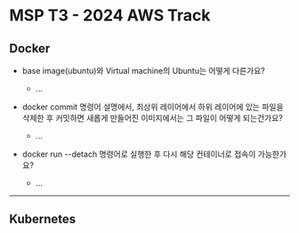 # MSP T3 - 2024 AWS Track

## Docker

- base image(ubuntu)와 Virtual machine의 Ubuntu는 어떻게 다른가요?
  - ...

- docker commit 명령어 설명에서, 최상위 레이어에서 하위 레이어에 있는 파일을 삭제한 후 커밋하면 새롭게 만들어진 이미지에서는 그 파일이 어떻게 되는건가요?
  - ...
 
- docker run --detach 명령어로 실행한 후 다시 해당 컨테이너로 접속이 가능한가요?
  - ...
    
---

## Kubernetes
